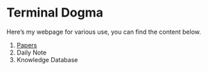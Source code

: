 # Terminal Dogma

Here’s my webpage for various use, you can find the content below.

1. [Papers](./Papers)
2. Daily Note
3. Knowledge Database